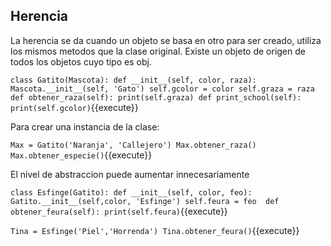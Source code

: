 ## Herencia

La herencia se da cuando un objeto se basa en otro para ser creado, utiliza los mismos metodos que la clase original. Existe un objeto de origen de todos los objetos cuyo tipo es obj.


`class Gatito(Mascota):
    def __init__(self, color, raza):
        Mascota.__init__(self, 'Gato')
        self.gcolor = color
        self.graza = raza
    def obtener_raza(self):
        print(self.graza)
    def print_school(self):
        print(self.gcolor)`{{execute}}

Para crear una instancia de la clase:

`Max = Gatito('Naranja', 'Callejero')
Max.obtener_raza()
Max.obtener_especie()`{{execute}}

El nivel de abstraccion puede aumentar innecesariamente

`class Esfinge(Gatito):
    def __init__(self, color, feo):
        Gatito.__init__(self,color, 'Esfinge')
        self.feura = feo 
    def obtener_feura(self):
        print(self.feura)`{{execute}}
        
`Tina = Esfinge('Piel','Horrenda')
Tina.obtener_feura()`{{execute}}

